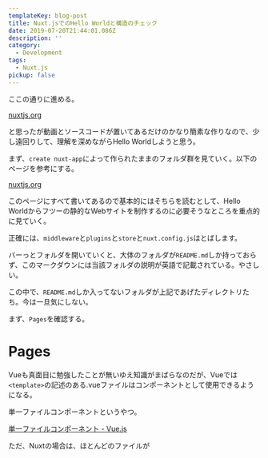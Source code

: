 ```yaml
---
templateKey: blog-post
title: Nuxt.jsでのHello Worldと構造のチェック
date: 2019-07-20T21:44:01.086Z
description: ''
category:
  - Development
tags:
  - Nuxt.js
pickup: false
---
```

ここの通りに進める。

[nuxtjs.org](https://ja.nuxtjs.org/examples/)

と思ったが動画とソースコードが置いてあるだけのかなり簡素な作りなので、少し遠回りして、理解を深めながらHello Worldしようと思う。

まず、`create nuxt-app`によって作られたままのフォルダ群を見ていく。以下のページを参考にする。

[nuxtjs.org](https://ja.nuxtjs.org/guide/directory-structure)

このページにすべて書いてあるので基本的にはそちらを読むとして、Hello Worldからフツーの静的なWebサイトを制作するのに必要そうなところを重点的に見ていく。

正確には、`middleware`と`plugins`と`store`と`nuxt.config.js`はとばします。

バーっとフォルダを開いていくと、大体のフォルダが`README.md`しか持っておらず、このマークダウンには当該フォルダの説明が英語で記載されている。やさしい。

この中で、`README.md`しか入ってないフォルダが上記であげたディレクトリたち。今は一旦気にしない。

まず、`Pages`を確認する。

# Pages

Vueも真面目に勉強したことが無いゆえ知識がまばらなのだが、Vueでは`<template>`の記述のある.vueファイルはコンポーネントとして使用できるようになる。

単一ファイルコンポーネントというやつ。

[単一ファイルコンポーネント - Vue.js](https://jp.vuejs.org/v2/guide/single-file-components.html)

ただ、Nuxtの場合は、ほとんどのファイルが<template>で囲まれることになる。それがコンポーネントでなくても。まさに、その例がこの`Pages`に含まれるファイルなのではないだろうか。

jsxの一番上に1つの親要素を用意しなければいけないように<template>で囲むのかと思ったが、<template>の中で更に全体を囲む親要素は必要なよう。

また、このPagesディレクトリに入っている.vueファイルは自動的に読み込まれ、ルーティングを上手い具合にやってくれるそう。ありがたい。

（話は変わるけど、ファイルちょっといじっただけでESLintがめっちゃ怒ってきて困る）

# ※ESLint

かなり怒ってきて色々とシンドいので先にこいつをどうにかする。

環境によって状況が変わってきそうなので、リンターは取り敢えずいいから先に進みたい、という人はESLintを解除してしまっても良いと思う。

.eslintrc.jsに新しく記述を追加する。会社のプロジェクトで使用しているやつを借りた。

```
module.exports = {
  root: true,
  env: {
    browser: true,
    node: true
  },
  parserOptions: {
    parser: 'babel-eslint'
  },
  env: {
    serviceworker: true
  },
  extends: [
    'prettier',
    'prettier/vue',
    'plugin:prettier/recommended',
    '@nuxtjs',
    'plugin:nuxt/recommended'
  ],
  plugins: ['prettier'],
  // add your custom rules here
  rules: {
    'dot-notation': 0,
    'no-unused-vars': 0,
    'arrow-parens': 0,
    'space-before-function-paren': 0,
    'vue/singleline-html-element-content-newline': 0,
    'no-console': 'off',
    'vue/html-self-closing': [
      'error',
      {
        html: {
          void: 'always'
        }
      }
    ]
  }
}
```

詳しく見ると時間がかかりそうなので内容についてはとばす。

ここまで行っても現段階で出てるエラーとしては、`<a>`についている`target="_blank"`だと思う。このエラーに対しては、`<a>`に対し`rel="noreferrer noopener"`と記述を追加してあげることで、修正することが出来る.......らしいのだがまだエラーが出る。

どうもESLintではなくPrettierがエラーを吐いているらしい。消耗してきた。

紆余曲折あり、以下の記事を参考に環境を整えてどうにか無意味なエラーのない世界が訪れた。

ただ、この記事通りでもちょっとハマって、VS Codeの環境設定でFormat On Saveのチェックを外したら上手くいった。

[もうprettierで消耗したくない人へのvueでのeslint設定 - Qiita](https://qiita.com/diggy-mo/items/bb01bcb54237f16bb008)

しかし、つぎは`rel="noreferrer noopener"`の記述をなくしても`target="_blank"`のエラーが出なくなってしまった......もう何がなんやら。ESLintとPrettierについては一度腰を据えて考えてみたほうが良さそう。

ココ結構な離脱ポイントな気がするし、最初は`create nuxt-app`のときESLintとPrettierのチェック外したほうが良いのかもしれない。

かなり話がそれたがやっと本題に戻れる。

# components

pagesのindex.vueで使用されている<Logo />のコードはcomponentの中にある。

言うまでもないが、コンポーネントとして作られたファイルは他のファイルに読み込んで、ある特定の役割を果たす。再利用されるパーツをコンポーネントに分けることでコードの可読性や保守性が高くなるのだ。

ドキュメントに少し気になる記述がある。

> components ディレクトリには Vue.js のコンポーネントファイルを入れます。これらのコンポーネントでは asyncData や fetch を使うことはできません。

これらも併せて目を通しておく。（あれ、使えてない？）

[nuxtjs.org](https://ja.nuxtjs.org/guide/async-data/)

[Nuxt.jsのasyncDataとfetchは何が違うのか - Qiita](https://qiita.com/Tsuyoshi84/items/2e47b7f5e7fb8c0c3c66)

# layouts

上記のページ内にあるように、デフォルトレイアウトとして`default.vue`を追加すると、レイアウトが指定されていないすべてのページに適応されるようだ。

現段階の`default.vue`にはリセットCSSやその他のスタイルまで書かれているが、この管理法は良くなさそう。リセットCSSなどは他ファイルに分けてどこかで統一して読み込ませたい。

しかし、layoutはどういう場面で使うのだろう。ワンカラム、ツーカラム、などのサイトの大枠を変えるような時に使用する？layoutを使わなくても実現できそうなので、まだ使い所が掴めない。

ドキュメントによると、エラーページはpageではなくlayoutで作るらしい。

ちなみに、layoutには`<nuxt />`コンポーネントが必須。ここでpageの中身などが読み込まれていく。

以下の画像を見るとそれぞれがどのように包まれているかイメージしやすい。

![nuxt-views-schema](/nuxt-views-schema.svg)



# Hello World!

ここまで分かれば、何てこともなくHello World出来るはず。

というか、page内のindex.vueを少しいじるだけですぐに出来るので、かなりここまで遠回りしたとも言える。

まず、index.vueの中身をゴッソリ削る。

```
<template>
  <div class="container">
    <Logo />
  </div>
</template>

<script>
import Logo from '~/components/Logo.vue'

export default {
  components: {
    Logo
  }
}
</script>

<style>
.container {
  width: 100%;
  height: 100vh;
  max-width: 800px;
  margin: 0 auto;
  display: flex;
  align-items: center;
  justify-content: center;
}
</style>
```

ふつうにHello Worldと表示させるだけではつまらないので、少し動きを加える

5 sec from Hello World!のように、1秒経過ごとに数値を入れ替えてみよう。

こんな感じ。

```
<template>
  <div class="container">
    <Logo />
    <h1>{{ `${timer} min` }} from Hello World!</h1>
  </div>
</template>

<script>
import Logo from '~/components/Logo.vue'

export default {
  components: {
    Logo: Logo
  },
  data() {
    return {
      timer: 0,
    }
  },
  created() {
    setInterval(() => {
      this.oneMinCounter()
    }, 1000)
  },
  methods: {
    oneMinCounter() {
      return this.timer ++
    }
  }
}
</script>

//<style>省略
```

![result](/kapture_2019-07-21_at_6.38.06.gif)

`data()`とか`created()`とか`methods:`とか色々使ってはいるけど、イマイチ使い所がまだ分からないので、次はライフサイクルについて見ていく。

[Vue.js と Nuxt.js のライフサイクル早引きメモ - Qiita](https://qiita.com/japboy/items/b67bae0bac1aeefb2680)
